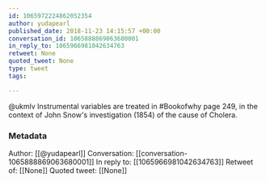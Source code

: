 ```yaml
---
id: 1065972224862052354
author: yudapearl
published_date: 2018-11-23 14:15:57 +00:00
conversation_id: 1065888869063680001
in_reply_to: 1065966981042634763
retweet: None
quoted_tweet: None
type: tweet
tags:

---
```


@ukmlv Instrumental variables are treated in #Bookofwhy page 249, in the context of John Snow's investigation (1854) of the cause of Cholera.

### Metadata

Author: [[@yudapearl]]
Conversation: [[conversation-1065888869063680001]]
In reply to: [[1065966981042634763]]
Retweet of: [[None]]
Quoted tweet: [[None]]
